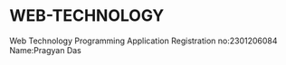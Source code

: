  # WEB-TECHNOLOGY
Web Technology Programming Application
Registration no:2301206084 
Name:Pragyan Das
